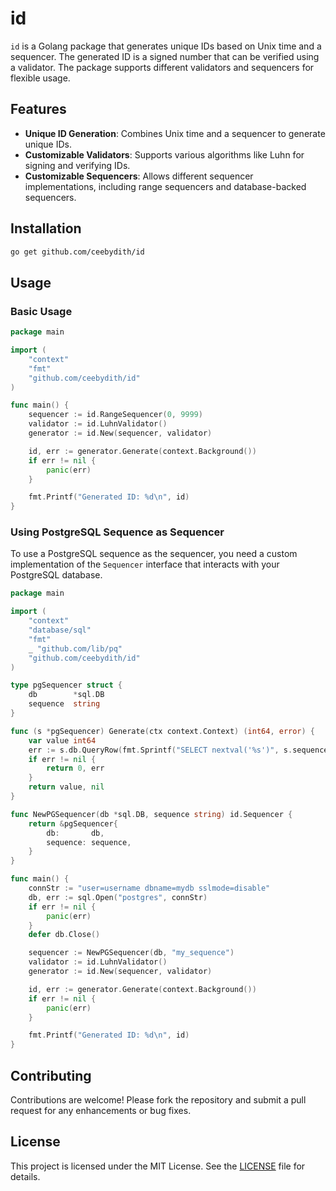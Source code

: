 # id

`id` is a Golang package that generates unique IDs based on Unix time and a sequencer. The generated ID is a signed number that can be verified using a validator. The package supports different validators and sequencers for flexible usage.

## Features

- **Unique ID Generation**: Combines Unix time and a sequencer to generate unique IDs.
- **Customizable Validators**: Supports various algorithms like Luhn for signing and verifying IDs.
- **Customizable Sequencers**: Allows different sequencer implementations, including range sequencers and database-backed sequencers.

## Installation

```bash
go get github.com/ceebydith/id
```

## Usage

### Basic Usage

```go
package main

import (
    "context"
    "fmt"
    "github.com/ceebydith/id"
)

func main() {
    sequencer := id.RangeSequencer(0, 9999)
    validator := id.LuhnValidator()
    generator := id.New(sequencer, validator)

    id, err := generator.Generate(context.Background())
    if err != nil {
        panic(err)
    }

    fmt.Printf("Generated ID: %d\n", id)
}
```

### Using PostgreSQL Sequence as Sequencer

To use a PostgreSQL sequence as the sequencer, you need a custom implementation of the `Sequencer` interface that interacts with your PostgreSQL database.

```go
package main

import (
    "context"
    "database/sql"
    "fmt"
    _ "github.com/lib/pq"
    "github.com/ceebydith/id"
)

type pgSequencer struct {
    db        *sql.DB
    sequence  string
}

func (s *pgSequencer) Generate(ctx context.Context) (int64, error) {
    var value int64
    err := s.db.QueryRow(fmt.Sprintf("SELECT nextval('%s')", s.sequence)).Scan(&value)
    if err != nil {
        return 0, err
    }
    return value, nil
}

func NewPGSequencer(db *sql.DB, sequence string) id.Sequencer {
    return &pgSequencer{
        db:       db,
        sequence: sequence,
    }
}

func main() {
    connStr := "user=username dbname=mydb sslmode=disable"
    db, err := sql.Open("postgres", connStr)
    if err != nil {
        panic(err)
    }
    defer db.Close()

    sequencer := NewPGSequencer(db, "my_sequence")
    validator := id.LuhnValidator()
    generator := id.New(sequencer, validator)

    id, err := generator.Generate(context.Background())
    if err != nil {
        panic(err)
    }

    fmt.Printf("Generated ID: %d\n", id)
}
```

## Contributing
Contributions are welcome! Please fork the repository and submit a pull request for any enhancements or bug fixes.

## License
This project is licensed under the MIT License. See the [LICENSE](https://github.com/ceebydith/id/blob/main/LICENSE) file for details.